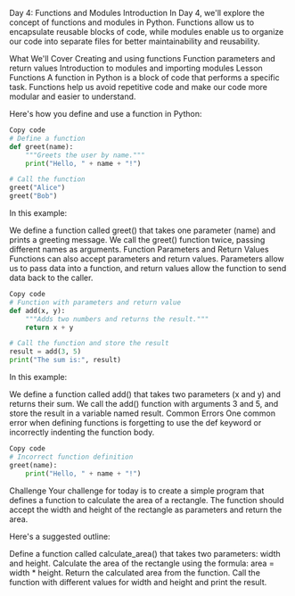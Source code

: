 Day 4: Functions and Modules
Introduction
In Day 4, we'll explore the concept of functions and modules in Python. Functions allow us to encapsulate reusable blocks of code, while modules enable us to organize our code into separate files for better maintainability and reusability.

What We'll Cover
Creating and using functions
Function parameters and return values
Introduction to modules and importing modules
Lesson
Functions
A function in Python is a block of code that performs a specific task. Functions help us avoid repetitive code and make our code more modular and easier to understand.

Here's how you define and use a function in Python:

```python
Copy code
# Define a function
def greet(name):
    """Greets the user by name."""
    print("Hello, " + name + "!")

# Call the function
greet("Alice")
greet("Bob")
```
In this example:

We define a function called greet() that takes one parameter (name) and prints a greeting message.
We call the greet() function twice, passing different names as arguments.
Function Parameters and Return Values
Functions can also accept parameters and return values. Parameters allow us to pass data into a function, and return values allow the function to send data back to the caller.

```python
Copy code
# Function with parameters and return value
def add(x, y):
    """Adds two numbers and returns the result."""
    return x + y

# Call the function and store the result
result = add(3, 5)
print("The sum is:", result)
```
In this example:

We define a function called add() that takes two parameters (x and y) and returns their sum.
We call the add() function with arguments 3 and 5, and store the result in a variable named result.
Common Errors
One common error when defining functions is forgetting to use the def keyword or incorrectly indenting the function body.

```python
Copy code
# Incorrect function definition
greet(name):
    print("Hello, " + name + "!")
```
Challenge
Your challenge for today is to create a simple program that defines a function to calculate the area of a rectangle. The function should accept the width and height of the rectangle as parameters and return the area.

Here's a suggested outline:

Define a function called calculate_area() that takes two parameters: width and height.
Calculate the area of the rectangle using the formula: area = width * height.
Return the calculated area from the function.
Call the function with different values for width and height and print the result.